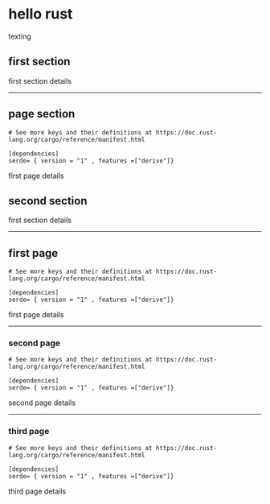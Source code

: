 # hello rust

texting

## first section

first section details

---

## page section

```rust=
# See more keys and their definitions at https://doc.rust-lang.org/cargo/reference/manifest.html

[dependencies]
serde= { version = "1" , features =["derive"]}
```

first page details

## second section

first section details

---

## first page

```rust=
# See more keys and their definitions at https://doc.rust-lang.org/cargo/reference/manifest.html

[dependencies]
serde= { version = "1" , features =["derive"]}
```

first page details

----

### second page

```rust=
# See more keys and their definitions at https://doc.rust-lang.org/cargo/reference/manifest.html

[dependencies]
serde= { version = "1" , features =["derive"]}
```

second page details

----

### third page

```rust=
# See more keys and their definitions at https://doc.rust-lang.org/cargo/reference/manifest.html

[dependencies]
serde= { version = "1" , features =["derive"]}
```

third page details

